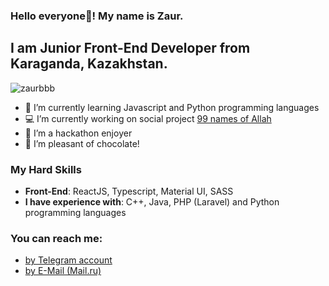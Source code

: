 ### Hello everyone👋! My name is Zaur.
## I am Junior Front-End Developer from Karaganda, Kazakhstan.

<p align="left"> <img src="https://komarev.com/ghpvc/?username=zaurbbb&label=Profile%20views&color=0e75b6&style=flat" alt="zaurbbb" /> </p>

- 🌱 I’m currently learning Javascript and Python programming languages
- 💻 I’m currently working on social project [99 names of Allah](https://github.com/zaurbbb/99-names-of-Allah)
- 🧿 I’m a hackathon enjoyer
- 🍭 I’m pleasant of chocolate!

### My Hard Skills
- <b>Front-End</b>: ReactJS, Typescript, Material UI, SASS
- <b>I have experience with</b>: C++, Java, PHP (Laravel) and Python programming languages

### You can reach me:
- <a href="https://t.me/lagmazavr" target="_blank">by Telegram account</a>
- <a href="mailto:zaurberdibekov@mail.ru" target="_blank">by E-Mail (Mail.ru)</a>
